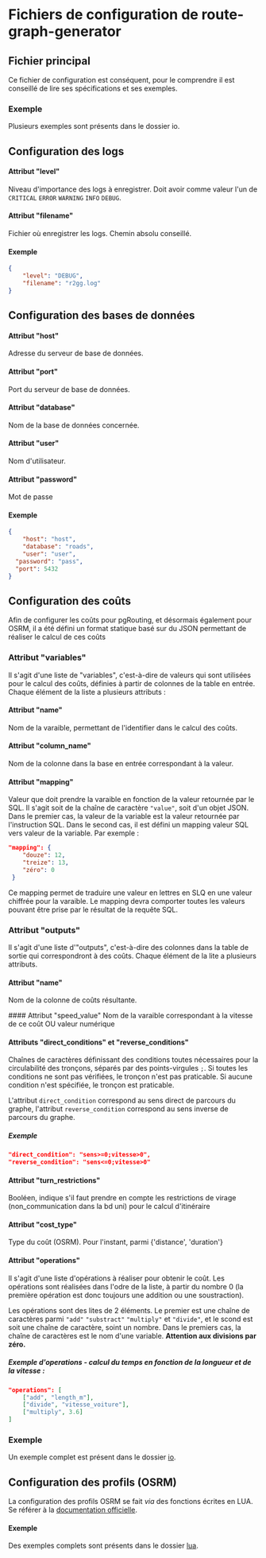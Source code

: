 # Fichiers de configuration de route-graph-generator

## Fichier principal
Ce fichier de configuration est conséquent, pour le comprendre il est conseillé de lire ses spécifications et ses exemples.

### Exemple
Plusieurs exemples sont présents dans le dossier io.

## Configuration des logs
#### Attribut "level"
Niveau d'importance des logs à enregistrer. Doit avoir comme valeur l'un de `CRITICAL` `ERROR` `WARNING` `INFO` `DEBUG`.

#### Attribut "filename"
Fichier où enregistrer les logs. Chemin absolu conseillé.

#### Exemple
```json
{
	"level": "DEBUG",
	"filename": "r2gg.log"
}
```

## Configuration des bases de données
#### Attribut "host"
Adresse du serveur de base de données.

#### Attribut "port"
Port du serveur de base de données.

#### Attribut "database"
Nom de la base de données concernée.

#### Attribut "user"
Nom d'utilisateur.

#### Attribut "password"
Mot de passe

#### Exemple
```json
{
	"host": "host",
	"database": "roads",
	"user": "user",
  "password": "pass",
  "port": 5432
}
```

## Configuration des coûts
Afin de configurer les coûts pour pgRouting, et désormais également pour OSRM, il a été défini un format statique basé sur du JSON permettant de réaliser le calcul de ces coûts
### Attribut "variables"
Il s'agit d'une liste de "variables", c'est-à-dire de valeurs qui sont utilisées pour le calcul des coûts, définies à partir de colonnes de la table en entrée.
Chaque élément de la liste a plusieurs attributs :

#### Attribut "name"
Nom de la varaible, permettant de l'identifier dans le calcul des coûts.

#### Attribut "column_name"
Nom de la colonne dans la base en entrée correspondant à la valeur.

#### Attribut "mapping"
Valeur que doit prendre la varaible en fonction de la valeur retournée par le SQL. Il s'agit soit de la chaîne de caractère `"value"`, soit d'un objet JSON. Dans le premier cas, la valeur de la variable est la valeur retournée par l'instruction SQL. Dans le second cas, il est défini un mapping valeur SQL vers valeur de la variable. Par exemple :
```json
"mapping": {
    "douze": 12,
    "treize": 13,
    "zéro": 0
 }
```
Ce mapping permet de traduire une valeur en lettres en SLQ en une valeur chiffrée pour la varaible. Le mapping devra comporter toutes les valeurs pouvant être prise par le résultat de la requête SQL.

### Attribut "outputs"
Il s'agit d'une liste d'"outputs", c'est-à-dire des colonnes dans la table de sortie qui correspondront à des coûts. Chaque élément de la lite a plusieurs attributs.
#### Attribut "name"
Nom de la colonne de coûts résultante.

#### Attribut "speed_value"
Nom de la varaible correspondant à la vitesse de ce coût OU valeur numérique

#### Attributs "direct_conditions" et "reverse_conditions"
Chaînes de caractères définissant des conditions toutes nécessaires pour la circulabilité des tronçons, séparés par des points-virgules `;`.
Si toutes les conditions ne sont pas vérifiées, le tronçon n'est pas praticable.
Si aucune condition n'est spécifiée, le tronçon est praticable.

L'attribut `direct_condition` correspond au sens direct de parcours du graphe, l'attribut `reverse_condition` correspond au sens inverse de parcours du graphe.

##### Exemple
```json
"direct_condition": "sens>=0;vitesse>0",
"reverse_condition": "sens<=0;vitesse>0"
```

#### Attribut "turn_restrictions"
Booléen, indique s'il faut prendre en compte les restrictions de virage (non_communication dans la bd uni) pour le calcul d'itinéraire

#### Attribut "cost_type"
Type du coût (OSRM). Pour l'instant, parmi {'distance', 'duration'}

#### Attribut "operations"
Il s'agit d'une liste d'opérations à réaliser pour obtenir le coût. Les opérations sont réalisées dans l'odre de la liste, à partir du nombre 0 (la première opération est donc toujours une addition ou une soustraction).

Les opérations sont des lites de 2 éléments. Le premier est une chaîne de caractères parmi `"add"` `"substract"` `"multiply"` et `"divide"`, et le scond est soit une chaîne de caractère, soint un nombre. Dans le premiers cas, la chaîne de caractères est le nom d'une variable. __Attention aux divisions par zéro.__

##### Exemple d'operations - calcul du temps en fonction de la longueur et de la vitesse :
```json
"operations": [
    ["add", "length_m"],
    ["divide", "vitesse_voiture"],
    ["multiply", 3.6]
]
```

### Exemple
Un exemple complet est présent dans le dossier [io](./costs_calculation_sample.json).

## Configuration des profils (OSRM)
La configuration des profils OSRM se fait _via_ des fonctions écrites en LUA. Se référer à la [documentation officielle](https://github.com/Project-OSRM/osrm-backend/blob/master/docs/profiles.md).

#### Exemple
Des exemples complets sont présents dans le dossier [lua](../lua).
